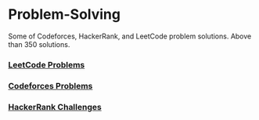 # Problem-Solving
Some of Codeforces, HackerRank, and LeetCode problem solutions. Above than 350 solutions.

### [LeetCode Problems](LeetCode/LeetCode.md)
### [Codeforces Problems](Codeforces/Codeforces.md)
### [HackerRank Challenges](HackerRank/HackerRank.md)